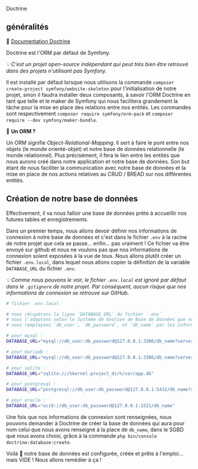 Doctrine

## généralités

🔗 [Documentation Doctrine](https://www.doctrine-project.org/projects/orm.html)

Doctrine est l'ORM par défaut de Symfony.

*💡 C'est un projet open-source indépendant qui peut très bien être retrouvé dans des projets n'utilisant pas Symfony.*

Il est installé par défaut lorsque nous utilisons la commande `composer create-project symfony/website-skeleton` pour l'initialisation de notre projet, sinon il faudra installer deux composants, à savoir l'ORM Doctrine en tant que telle et le maker de Symfony qui nous facilitera grandement la tâche pour la mise en place des relations entre nos entités. Les commandes sont respectivement `composer require symfony/orm-pack` et `composer require --dev symfony/maker-bundle`.

💬 **Un ORM ?**

Un ORM signifie *Object-Relational-Mapping*. Il sert à faire le pont entre nos objets (le monde orienté-objet) et notre base de données relationnelle (le monde relationnel). Plus précisément, il fera le lien entre les entités que nous aurons créé dans notre application et notre base de données. Son but étant de nous faciliter la communication avec notre base de données et la mise en place de nos actions relatives au CRUD / BREAD sur nos différentes entités.

## Création de notre base de données

Effectivement, il va nous falloir une base de données prête à accueillir nos futures tables et enregistrements.

Dans un premier temps, nous allons devoir définir nos informations de connexion à notre base de données et c'est dans le fichier `.env` à la racine de notre projet que cela se passe... enfin... pas vraiment ! Ce fichier va être envoyé sur github et nous ne voulons pas que nos informations de connexion soient exposées à la vue de tous. Nous allons plutôt créer un fichier `.env.local`, dans lequel nous allons copier la définition de la variable `DATABASE_URL` du fichier `.env`.

*💡 Comme nous pouvons le voir, le fichier `.env.local` est ignoré par défaut dans le `.gitignore` de notre projet. Par conséquent, aucun risque que nos informations de connexion se retrouve sur GitHub.*

```bash
# fichier .env.local

# nous récupérons la ligne `DATABASE_URL` du fichier `.env`
# nous l'adaptons selon le Système de Gestion de Base de Données que nous allons utiliser
# nous remplaçons `db_user`, `db_password`, et `db_name` par les informations qui vont bien

# pour mysql :
DATABASE_URL="mysql://db_user:db_password@127.0.0.1:3306/db_name?serverVersion=5.7"

# pour mariadb :
DATABASE_URL="mysql://db_user:db_password@127.0.0.1:3306/db_name?serverVersion=mariadb-10.5.8"

# pour sqlite :
DATABASE_URL="sqlite:///%kernel.project_dir%/var/app.db"

# pour postgresql :
DATABASE_URL="postgresql://db_user:db_password@127.0.0.1:5432/db_name?serverVersion=11&charset=utf8"

# pour oracle :
DATABASE_URL="oci8://db_user:db_password@127.0.0.1:1521/db_name"
```

Une fois que nos informations de connexion sont renseignées, nous pouvons demander à Doctrine de créer la base de données qui aura pour nom celui que nous avons renseigné à la place de `db_name`, dans le SGBD que nous avons choisi, grâce à la commande `php bin/console doctrine:database:create`.

Voilà 🎉 notre base de données est configurée, créée et prête à l'emploi... mais VIDE ! Nous allons remédier à ça !